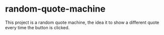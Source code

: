 # random-quote-machine
This project is a random quote machine, the idea it to show a different quote every time the button is clicked.
